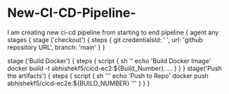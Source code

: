 # New-CI-CD-Pipeline-
I am creating new ci-cd pipeline from starting to end 
pipeline
{
agent any
stages
{
stage ('checkout')
{
steps 
{
git credentialsId: ' ',
url: 'github repository URL',
branch: 'main'
}
}

stage ('Build Docker')
{
steps
{
script
{
sh ''
echo 'Build Docker Image'
docker build -t abhishekf5/cicd-ec2:${Build_Number}.
...
}
}
}
stage('Push the artifacts')
{
steps
{
script
{
sh '''
echo 'Push to Repo'
docker push abhishekf5/cicd-ec2e:${BUILD_NUMBER}
'''
}
}
}


